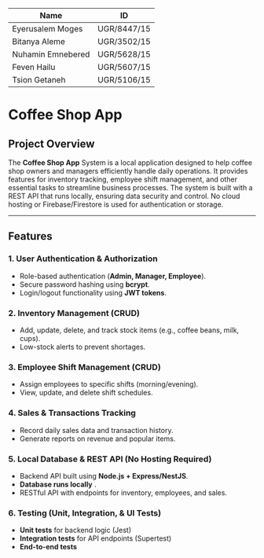 | Name              | ID          |
| ----------------- | ----------- |
| Eyerusalem Moges  | UGR/8447/15 |
| Bitanya Aleme     | UGR/3502/15 |
| Nuhamin Emnebered | UGR/5628/15 |
| Feven Hailu       | UGR/5607/15 |
| Tsion Getaneh     | UGR/5106/15 |

# Coffee Shop App

## Project Overview

The **Coffee Shop App** System is a local application designed to help coffee shop owners and managers efficiently handle daily operations. It provides features for inventory tracking, employee shift management, and other essential tasks to streamline business processes. The system is built with a REST API that runs locally, ensuring data security and control. No cloud hosting or Firebase/Firestore is used for authentication or storage.

---

## Features

### 1. User Authentication & Authorization

- Role-based authentication (**Admin, Manager, Employee**).
- Secure password hashing using **bcrypt**.
- Login/logout functionality using **JWT tokens**.

### 2. Inventory Management (CRUD)

- Add, update, delete, and track stock items (e.g., coffee beans, milk, cups).
- Low-stock alerts to prevent shortages.

### 3. Employee Shift Management (CRUD)

- Assign employees to specific shifts (morning/evening).
- View, update, and delete shift schedules.

### 4. Sales & Transactions Tracking

- Record daily sales data and transaction history.
- Generate reports on revenue and popular items.

### 5. Local Database & REST API (No Hosting Required)

- Backend API built using **Node.js + Express/NestJS**.
- **Database runs locally** .
- RESTful API with endpoints for inventory, employees, and sales.

### 6. Testing (Unit, Integration, & UI Tests)

- **Unit tests** for backend logic (Jest)
- **Integration tests** for API endpoints (Supertest)
- **End-to-end tests** 
